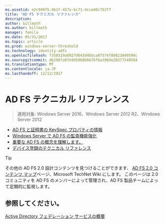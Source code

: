 ```yaml
---
ms.assetid: e2c940f5-4b1f-457a-bc71-dcced0c752f7
title: "AD FS テクニカル リファレンス"
description: 
author: billmath
ms.author: billmath
manager: femila
ms.date: 05/31/2017
ms.topic: article
ms.prod: windows-server-threshold
ms.technology: identity-adfs
ms.openlocfilehash: f350319a0927d643d4bbca07574f80823049590c
ms.sourcegitcommit: db290fa07e9d50686667bfba3969e20377548504
ms.translationtype: MT
ms.contentlocale: ja-JP
ms.lasthandoff: 12/12/2017
---
```

# <a name="ad-fs-technical-reference"></a>AD FS テクニカル リファレンス

>適用対象: Windows Server 2016、Windows Server 2012 R2、Windows Server 2012

 - [AD FS と証明書の KeySpec プロパティの情報](../ad-fs/technical-reference/AD-FS-and-KeySpec-Property.md)
- [Windows Server で AD FS の監査機能強化](../ad-fs/technical-reference/auditing-enhancements-to-ad-fs-in-windows-server.md)
-   [重要な AD FS の概念を理解します。](../ad-fs/technical-reference/Understanding-Key-AD-FS-Concepts.md)
-   [デバイス登録のテクニカル リファレンス](../ad-fs/technical-reference/Device-Registration-Technical-Reference.md)

> [!TIP]
> その他の AD FS 2.0 設計コンテンツを見つけることができます、 [AD FS 2.0 コンテンツ マップ](https://social.technet.microsoft.com/wiki/contents/articles/2735.ad-fs-2-0-content-map.aspx)ページ、Microsoft TechNet Wiki にします。 このページは 2.0 コミュニティを AD FS のメンバーによって管理され、AD FS 製品チームによって定期的に監視します。

## <a name="see-also"></a>参照してください。
[Active Directory フェデレーション サービスの概要](AD-FS-2016-Overview.md)



